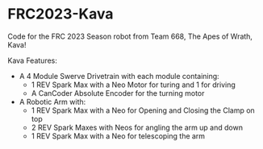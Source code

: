 # FRC2023-Kava

Code for the FRC 2023 Season robot from Team 668, The Apes of Wrath, Kava!

Kava Features:
- A 4 Module Swerve Drivetrain with each module containing:
  - 1 REV Spark Max with a Neo Motor for turing and 1 for driving
  - A CanCoder Absolute Encoder for the turning motor
- A Robotic Arm with:
  - 1 REV Spark Max with a Neo for Opening and Closing the Clamp on top
  - 2 REV Spark Maxes with Neos for angling the arm up and down
  - 1 REV Spark Max with a Neo for telescoping the arm

